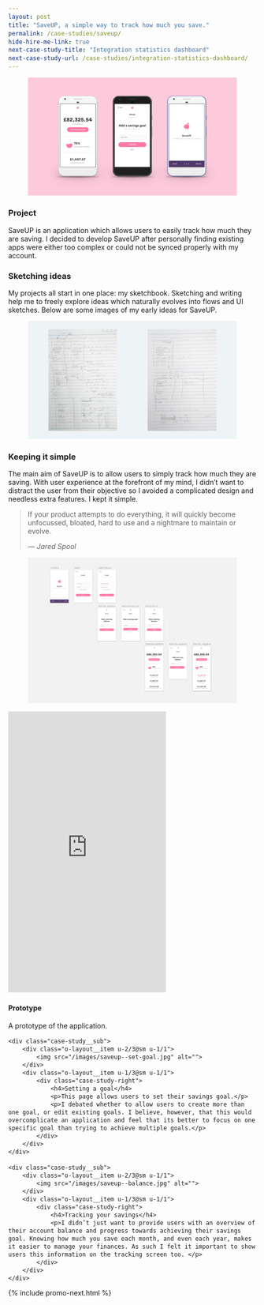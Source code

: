```yaml
---
layout: post
title: "SaveUP, a simple way to track how much you save."
permalink: /case-studies/saveup/
hide-hire-me-link: true
next-case-study-title: "Integration statistics dashboard"
next-case-study-url: /case-studies/integration-statistics-dashboard/
---
```


<figure><img class="image--masthead" src="/images/save-up--masthead.jpg" alt="SaveUP App"></figure>

### Project
SaveUP is an application which allows users to easily track how much they are saving. I decided to develop SaveUP after personally finding existing apps were either too complex or could not be synced properly with my account.

### Sketching ideas
My projects all start in one place: my sketchbook. Sketching and writing help me to freely explore ideas which naturally evolves into flows and UI sketches. Below are some images of my early ideas for SaveUP.

<figure><img src="/images/saveup--sketches.jpg" alt="Exploring ideas by sketching"></figure>

### Keeping it simple
The main aim of SaveUP is to allow users to simply track how much they are saving. With user experience at the forefront of my mind, I didn’t want to distract the user from their objective so I avoided a complicated design and needless extra features. I kept it simple.

> If your product attempts to do everything, it will quickly become unfocussed, bloated, hard to use and a nightmare to maintain or evolve.
> <p class="no-quote"><cite>— Jared Spool</cite></p>

<figure><img src="/images/saveup--overview.jpg" alt="SaveUP App overview"></figure>

<div class="o-layout">
    <div class="case-study__sub">
        <div class="o-layout__item u-2/3@sm u-1/1">
            <div class="case-study-left">
                <iframe class="case-study__prototype" src="https://player.vimeo.com/video/206506443" width="320" height="569" frameborder="0" webkitallowfullscreen mozallowfullscreen allowfullscreen></iframe>
            </div>
        </div>
        <div class="o-layout__item u-1/3@sm u-1/1">
            <div class="case-study-right">
                <h4>Prototype</h4>
                <p>A prototype of the application.</p>
            </div>
        </div>
    </div>

    <div class="case-study__sub">
        <div class="o-layout__item u-2/3@sm u-1/1">
            <img src="/images/saveup--set-goal.jpg" alt="">
        </div>
        <div class="o-layout__item u-1/3@sm u-1/1">
            <div class="case-study-right">
                <h4>Setting a goal</h4>
                <p>This page allows users to set their savings goal.</p>
                <p>I debated whether to allow users to create more than one goal, or edit existing goals. I believe, however, that this would overcomplicate an application and feel that its better to focus on one specific goal than trying to achieve multiple goals.</p>
            </div>
        </div>
    </div>

    <div class="case-study__sub">
        <div class="o-layout__item u-2/3@sm u-1/1">
            <img src="/images/saveup--balance.jpg" alt="">
        </div>
        <div class="o-layout__item u-1/3@sm u-1/1">
            <div class="case-study-right">
                <h4>Tracking your savings</h4>
                <p>I didn’t just want to provide users with an overview of their account balance and progress towards achieving their savings goal. Knowing how much you save each month, and even each year, makes it easier to manage your finances. As such I felt it important to show users this information on the tracking screen too. </p>
            </div>
        </div>
    </div>

</div>

{% include promo-next.html %}